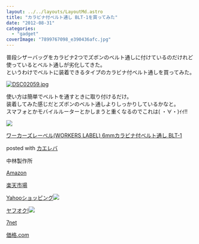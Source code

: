 ```yaml
---
layout: ../../layouts/LayoutMd.astro
title: "カラビナ付ベルト通し BLT-1を買ってみた"
date: "2012-08-31"
categories: 
  - "gadget"
coverImage: "7899767098_e390436afc.jpg"
---
```


普段シザーバッグをカラビナ2つでズボンのベルト通しに付けているのだけれど使っているとベルト通しが劣化してきた。  
というわけでベルトに装着できるタイプのカラビナ付ベルト通しを買ってみた。

[![DSC02059.jpg](images/9029521161_98d6a61952.jpg)](http://www.flickr.com/photos/67522130@N08/9029521161/ "DSC02059.jpg")

使い方は簡単でベルトを通すときに取り付けるだけ。  
装着してみた感じだとズボンのベルト通しよりしっかりしているかなと。  
スマフォとかモバイルルーターとかしまうと重くなるのでこれは( ・∀・)ｲｲ!!

[![](images/41HOFABmo3L._SL160_.jpg)](https://www.amazon.co.jp/exec/obidos/ASIN/B003H5BLNK/mizuka123-22/ref=nosim/)

[ワーカーズレーベル(WORKERS LABEL) 6mmカラビナ付ベルト通し BLT-1](https://www.amazon.co.jp/exec/obidos/ASIN/B003H5BLNK/mizuka123-22/ref=nosim/)

posted with [カエレバ](http://kaereba.com)

中林製作所

[Amazon](http://www.amazon.co.jp/gp/search?keywords=WORKERS%20LABEL%20BLT-1&__mk_ja_JP=%83J%83%5E%83J%83i&tag=mizuka123-22 "アマゾン")

[楽天市場](http://hb.afl.rakuten.co.jp/hgc/032b53ee.4b34c5ee.0f4a541e.f440145e/?pc=http%3A%2F%2Fsearch.rakuten.co.jp%2Fsearch%2Fmall%2FWORKERS%2520LABEL%2520BLT-1%2F-%2Ff.1-p.1-s.1-sf.0-st.A-v.2%3Fx%3D0%26scid%3Daf_ich_link_urltxt%26m%3Dhttp%3A%2F%2Fm.rakuten.co.jp%2F "楽天市場")

[Yahooショッピング![](//ad.jp.ap.valuecommerce.com/servlet/gifbanner?sid=3066752&pid=881990642)](//ck.jp.ap.valuecommerce.com/servlet/referral?sid=3066752&pid=881990642&vc_url=http%3A%2F%2Fshopping.search.yahoo.co.jp%2Fsearch%3FuIv%3Don%26ei%3DUTF-8%26tab_ex%3Dcommerce%26slider%3D0%26va%3DWORKERS%2520LABEL%2520BLT-1 "Yahooショッピング")

[ヤフオク!![](//ad.jp.ap.valuecommerce.com/servlet/gifbanner?sid=3066752&pid=881990645)](//ck.jp.ap.valuecommerce.com/servlet/referral?sid=3066752&pid=881990645&vc_url=http%3A%2F%2Fauctions.search.yahoo.co.jp%2Fsearch%3Fvo%3D%26ve%3D%26auccat%3D0%26aucminprice%3D%26aucmaxprice%3D%26aucmin_bidorbuy_price%3D%26aucmax_bidorbuy_price%3D%26loc_cd%3D0%26abatch%3D0%26istatus%3D0%26filtered%3D1%26ei%3DUTF-8%26tab_ex%3Dcommerce%26va%3DWORKERS%2520LABEL%2520BLT-1 "ヤフオク!")

[7net](//ck.jp.ap.valuecommerce.com/servlet/referral?sid=3066752&pid=881990643&vc_url=http%3A%2F%2Fwww.7netshopping.jp%2Fall%2Fsearch_result%2F-%2Fbprice%2Foff%2Fsort%2F0%2Fkword_in%2FWORKERS%2520LABEL%2520BLT-1%2FallGoods%2Fon%2Fsubmit.x%2F30%2Fdisp_result%2F1%2Fsubmit.y%2F9%2Fprvlg%2Foff%2Fnobuy%2Fon%2FsetProduct%2Foff%2Foop%2Fon%2Fctgy%2Fall%2FfromKeywordSearch%2Ftrue "セブンネットショッピング")

[価格.com](http://kakaku.com/search_results/WORKERS%20LABEL%20BLT-1/ "kakakucom")
